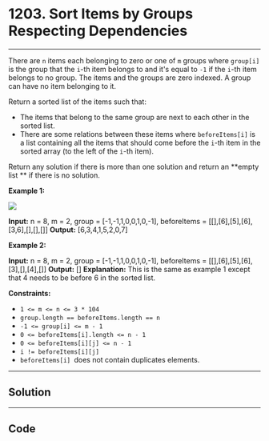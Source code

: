 # 1203. Sort Items by Groups Respecting Dependencies

---

There are `n` items each belonging to zero or one of `m` groups where `group[i]` is the group that the `i`-th item belongs to and it's equal to `-1` if the `i`-th item belongs to no group. The items and the groups are zero indexed. A group can have no item belonging to it.

Return a sorted list of the items such that:

  * The items that belong to the same group are next to each other in the sorted list.
  * There are some relations between these items where `beforeItems[i]` is a list containing all the items that should come before the `i`-th item in the sorted array (to the left of the `i`-th item).



Return any solution if there is more than one solution and return an **empty list **  if there is no solution.

 

**Example 1:**

**![](https://assets.leetcode.com/uploads/2019/09/11/1359_ex1.png)**


**Input:** n = 8, m = 2, group = [-1,-1,1,0,0,1,0,-1], beforeItems = [[],[6],[5],[6],[3,6],[],[],[]]
**Output:** [6,3,4,1,5,2,0,7]


**Example 2:**


**Input:** n = 8, m = 2, group = [-1,-1,1,0,0,1,0,-1], beforeItems = [[],[6],[5],[6],[3],[],[4],[]]
**Output:** []
**Explanation:**  This is the same as example 1 except that 4 needs to be before 6 in the sorted list.


 

**Constraints:**

  * `1 <= m <= n <= 3 * 104`
  * `group.length == beforeItems.length == n`
  * `-1 <= group[i] <= m - 1`
  * `0 <= beforeItems[i].length <= n - 1`
  * `0 <= beforeItems[i][j] <= n - 1`
  * `i != beforeItems[i][j]`
  * `beforeItems[i] `does not contain duplicates elements.

---

## Solution



---

## Code
```python


```